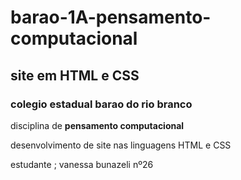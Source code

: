 # barao-1A-pensamento-computacional
## site em HTML e CSS

### colegio estadual barao do rio branco
disciplina de **pensamento computacional**



desenvolvimento de site nas linguagens HTML e CSS

estudante ; vanessa bunazeli nº26 

